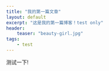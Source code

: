 ```yaml
---
title: "我的第一篇文章"
layout: default
excerpt: "这是我的第一篇博客！test only"
header:
    teaser: "beauty-girl.jpg"
tags:
    - test
---
```


测试一下!
